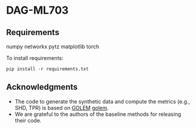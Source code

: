 # DAG-ML703

## Requirements
numpy
networkx
pytz
matplotlib
torch

To install requirements:
```
pip install -r requirements.txt
```
## Acknowledgments
- The code to generate the synthetic data and compute the metrics (e.g., SHD, TPR) is based on [GOLEM] [golem].
- We are grateful to the authors of the baseline methods for releasing their code.

[golem]: https://github.com/ignavierng/golem
